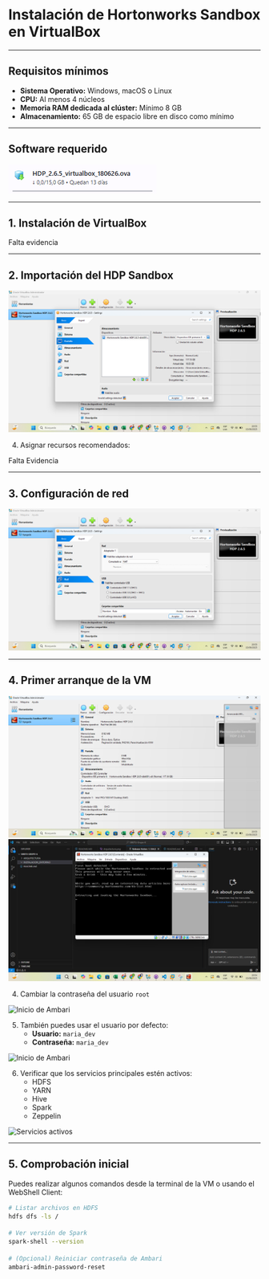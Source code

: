 # Instalación de Hortonworks Sandbox en VirtualBox


---

## Requisitos mínimos

- **Sistema Operativo:** Windows, macOS o Linux  
- **CPU:** Al menos 4 núcleos  
- **Memoria RAM dedicada al clúster:** Mínimo 8 GB  
- **Almacenamiento:** 65 GB de espacio libre en disco como mínimo    

---

## Software requerido
![Descarga](Descarga.png)

---

## 1. Instalación de VirtualBox

Falta evidencia

---

## 2. Importación del HDP Sandbox

![Importar OVA](Captura_1.png)

4. Asignar recursos recomendados:

Falta Evidencia

---

## 3. Configuración de red

![Configuración de red](Captura_2.png)

---

## 4. Primer arranque de la VM 

![Inicio de Ambari](Captura_3.png)
![Inicio de Ambari](Captura_4.png)

4. Cambiar la contraseña del usuario `root` 

![Inicio de Ambari](ruta/a/imagen5.png)

5. También puedes usar el usuario por defecto:  
   - **Usuario:** `maria_dev`  
   - **Contraseña:** `maria_dev`

![Inicio de Ambari](ruta/a/imagen5.png)


6. Verificar que los servicios principales estén activos:  
   - HDFS  
   - YARN  
   - Hive  
   - Spark  
   - Zeppelin

![Servicios activos](ruta/a/imagen6.png)

---

## 5. Comprobación inicial

Puedes realizar algunos comandos desde la terminal de la VM o usando el WebShell Client:

```bash
# Listar archivos en HDFS
hdfs dfs -ls /

# Ver versión de Spark
spark-shell --version

# (Opcional) Reiniciar contraseña de Ambari
ambari-admin-password-reset
